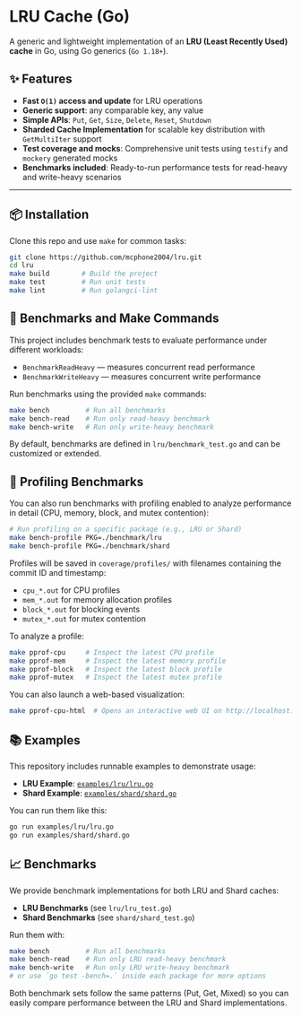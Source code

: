 # LRU Cache (Go)

A generic and lightweight implementation of an **LRU (Least Recently Used) cache** in Go, using Go generics (`Go 1.18+`).

## ✨ Features

- **Fast `O(1)` access and update** for LRU operations
- **Generic support**: any comparable key, any value
- **Simple APIs**: `Put`, `Get`, `Size`, `Delete`, `Reset`, `Shutdown`
- **Sharded Cache Implementation** for scalable key distribution with `GetMultiIter` support
- **Test coverage and mocks**: Comprehensive unit tests using `testify` and `mockery` generated mocks
- **Benchmarks included**: Ready-to-run performance tests for read-heavy and write-heavy scenarios

---

## 📦 Installation

Clone this repo and use `make` for common tasks:

```bash
git clone https://github.com/mcphone2004/lru.git
cd lru
make build        # Build the project
make test         # Run unit tests
make lint         # Run golangci-lint
```

## 🚀 Benchmarks and Make Commands

This project includes benchmark tests to evaluate performance under different workloads:

- `BenchmarkReadHeavy` — measures concurrent read performance
- `BenchmarkWriteHeavy` — measures concurrent write performance

Run benchmarks using the provided `make` commands:

```bash
make bench         # Run all benchmarks
make bench-read    # Run only read-heavy benchmark
make bench-write   # Run only write-heavy benchmark
```


By default, benchmarks are defined in `lru/benchmark_test.go` and can be customized or extended.

## 🔧 Profiling Benchmarks

You can also run benchmarks with profiling enabled to analyze performance in detail (CPU, memory, block, and mutex contention):

```bash
# Run profiling on a specific package (e.g., LRU or Shard)
make bench-profile PKG=./benchmark/lru
make bench-profile PKG=./benchmark/shard
```

Profiles will be saved in `coverage/profiles/` with filenames containing the commit ID and timestamp:
- `cpu_*.out` for CPU profiles
- `mem_*.out` for memory allocation profiles
- `block_*.out` for blocking events
- `mutex_*.out` for mutex contention

To analyze a profile:
```bash
make pprof-cpu     # Inspect the latest CPU profile
make pprof-mem     # Inspect the latest memory profile
make pprof-block   # Inspect the latest block profile
make pprof-mutex   # Inspect the latest mutex profile
```

You can also launch a web-based visualization:
```bash
make pprof-cpu-html  # Opens an interactive web UI on http://localhost:8080
```


## 📚 Examples

This repository includes runnable examples to demonstrate usage:

- **LRU Example**: [`examples/lru/lru.go`](examples/lru/lru.go)
- **Shard Example**: [`examples/shard/shard.go`](examples/shard/shard.go)

You can run them like this:

```bash
go run examples/lru/lru.go
go run examples/shard/shard.go
```


## 📈 Benchmarks

We provide benchmark implementations for both LRU and Shard caches:

- **LRU Benchmarks** (see `lru/lru_test.go`)
- **Shard Benchmarks** (see `shard/shard_test.go`)

Run them with:

```bash
make bench         # Run all benchmarks
make bench-read    # Run only LRU read-heavy benchmark
make bench-write   # Run only LRU write-heavy benchmark
# or use `go test -bench=.` inside each package for more options
```

Both benchmark sets follow the same patterns (Put, Get, Mixed) so you can easily compare performance between the LRU and Shard implementations.
